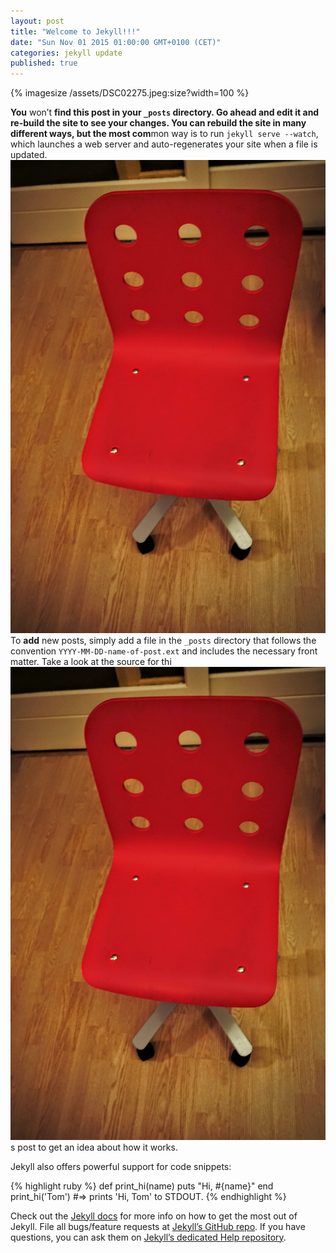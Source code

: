 ```yaml
---
layout: post
title: "Welcome to Jekyll!!!"
date: "Sun Nov 01 2015 01:00:00 GMT+0100 (CET)"
categories: jekyll update
published: true
---
```



{% imagesize /assets/DSC02275.jpeg:size?width=100 %} 

**You** won’t **find this post in your `_posts` directory. Go ahead and edit it and re-build the site to see your changes. You can rebuild the site in many different ways, but the most com**mon way is to run `jekyll serve --watch`, which launches a web server and auto-regenerates your site when a file is updated.
![](/assets/DSC02275.jpeg)
To **add** new posts, simply add a file in the `_posts` directory that follows the convention `YYYY-MM-DD-name-of-post.ext` and includes the necessary front matter. Take a look at the source for thi![DSC02275.JPG](/assets/DSC02275.jpeg)
s post to get an idea about how it works.

Jekyll also offers powerful support for code snippets:

{% highlight ruby %}
def print_hi(name)
  puts "Hi, #{name}"
end
print_hi('Tom')
#=> prints 'Hi, Tom' to STDOUT.
{% endhighlight %}

Check out the [Jekyll docs][jekyll] for more info on how to get the most out of Jekyll. File all bugs/feature requests at [Jekyll’s GitHub repo][jekyll-gh]. If you have questions, you can ask them on [Jekyll’s dedicated Help repository][jekyll-help].

[jekyll]:      http://jekyllrb.com
[jekyll-gh]:   https://github.com/jekyll/jekyll
[jekyll-help]: https://github.com/jekyll/jekyll-help
